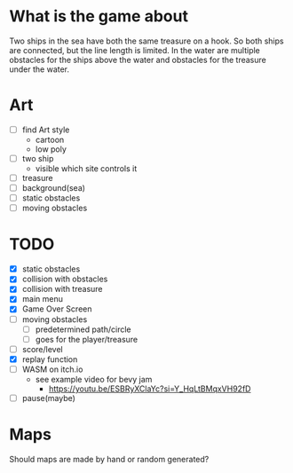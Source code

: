 # What is the game about
Two ships in the sea have both the same treasure on a hook.
So both ships are connected, but the line length is limited.
In the water are multiple obstacles for the ships above the water
and obstacles for the treasure under the water.

# Art
- [ ] find Art style
	- cartoon
	- low poly
- [ ] two ship
    - visible which site controls it
- [ ] treasure
- [ ] background(sea)
- [ ] static obstacles
- [ ] moving obstacles

# TODO
- [x] static obstacles
- [x] collision with obstacles
- [x] collision with treasure
- [x] main menu
- [x] Game Over Screen
- [ ] moving obstacles
	- [ ] predetermined path/circle
	- [ ] goes for the player/treasure
- [ ] score/level
- [x] replay function
- [ ] WASM on itch.io
	- see example video for bevy jam
		- https://youtu.be/ESBRyXClaYc?si=Y_HqLtBMqxVH92fD
- [ ] pause(maybe)

# Maps
Should maps are made by hand or random generated?
